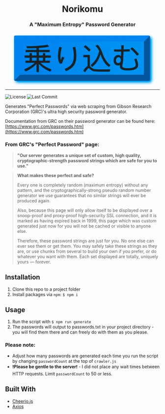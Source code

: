 <div align="center">
<h1>Norikomu</h1><h3>A "Maximum Entropy" Password Generator</h3>
<img src='./Docs/README-title-image.jpg'  alt='norikomu header image' valign='middle' /></div>

---

![License](https://img.shields.io/github/license/connoro7/norikomu?style=for-the-badge) ![Last Commit](https://img.shields.io/github/last-commit/connoro7/norikomu?style=for-the-badge)

Generates "Perfect Passwords" via web scraping from Gibson Research Corporation (GRC)'s ultra high security password generator.

Documentation from GRC on their password generator can be found here: [https://www.grc.com/passwords.htm](https://www.grc.com/passwords.htm)

### From GRC's "Perfect Password" page:

> **"Our server generates a unique set of custom, high quality, cryptographic-strength password strings which are safe for you to use."**

> **What makes these perfect and safe?**
>
> Every one is completely random (maximum entropy) without any pattern, and the cryptographically-strong pseudo random number generator we use guarantees that no similar strings will ever be produced again.
>
> Also, because this page will only allow itself to be displayed over a snoop-proof and proxy-proof high-security SSL connection, and it is marked as having expired back in 1999, this page which was custom generated just now for you will not be cached or visible to anyone else.
>
> Therefore, these password strings are just for you. No one else can ever see them or get them. You may safely take these strings as they are, or use chunks from several to build your own if you prefer, or do whatever you want with them. Each set displayed are totally, uniquely yours — forever.

## Installation

1. Clone this repo to a project folder
2. Install packages via `npm`: `$ npm i`

## Usage

1. Run the script with `$ npm run generate`
2. The passwords will output to passwords.txt in your project directory - you will find them there and can freely do with them as you please.

### Please note:

- Adjust how many passwords are generated each time you run the script by changing `passwordCount` at the top of `crawler.js`
- ❗️**Please be gentle to the server**❗️ - I did not place any wait times between HTTP requests. Limit `passwordCount` to 50 or less.

## Built With

- [Cheerio.js](https://cheerio.js.org/)
- [Axios](https://github.com/axios/axios)
